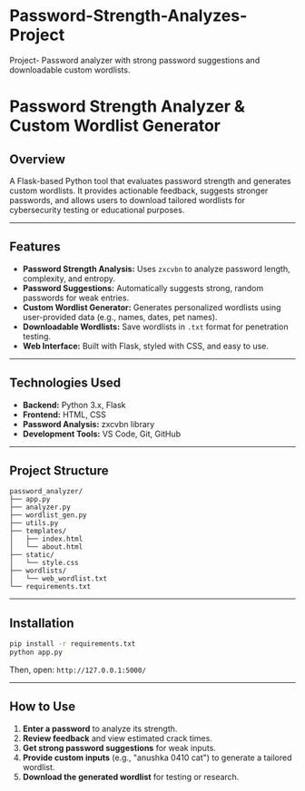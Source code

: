 # Password-Strength-Analyzes-Project
Project- Password analyzer with strong password suggestions and downloadable custom wordlists.

# Password Strength Analyzer & Custom Wordlist Generator

## Overview

A Flask-based Python tool that evaluates password strength and generates custom wordlists. It provides actionable feedback, suggests stronger passwords, and allows users to download tailored wordlists for cybersecurity testing or educational purposes.

---

## Features

- **Password Strength Analysis:** Uses `zxcvbn` to analyze password length, complexity, and entropy.
- **Password Suggestions:** Automatically suggests strong, random passwords for weak entries.
- **Custom Wordlist Generator:** Generates personalized wordlists using user-provided data (e.g., names, dates, pet names).
- **Downloadable Wordlists:** Save wordlists in `.txt` format for penetration testing.
- **Web Interface:** Built with Flask, styled with CSS, and easy to use.

---

## Technologies Used

- **Backend:** Python 3.x, Flask
- **Frontend:** HTML, CSS
- **Password Analysis:** zxcvbn library
- **Development Tools:** VS Code, Git, GitHub

---

## Project Structure

```
password_analyzer/
├── app.py
├── analyzer.py
├── wordlist_gen.py
├── utils.py
├── templates/
│   ├── index.html
│   └── about.html
├── static/
│   └── style.css
├── wordlists/
│   └── web_wordlist.txt
└── requirements.txt
```

---

## Installation

```bash
pip install -r requirements.txt
python app.py
```

Then, open: `http://127.0.0.1:5000/`

---

## How to Use

1. **Enter a password** to analyze its strength.
2. **Review feedback** and view estimated crack times.
3. **Get strong password suggestions** for weak inputs.
4. **Provide custom inputs** (e.g., "anushka 0410 cat") to generate a tailored wordlist.
5. **Download the generated wordlist** for testing or research.
